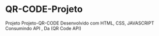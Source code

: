 # QR-CODE-Projeto
Projeto Projeto-QR-CODE Desenvolvido com HTML, CSS, JAVASCRIPT Consumindo API , Da (QR Code API)
